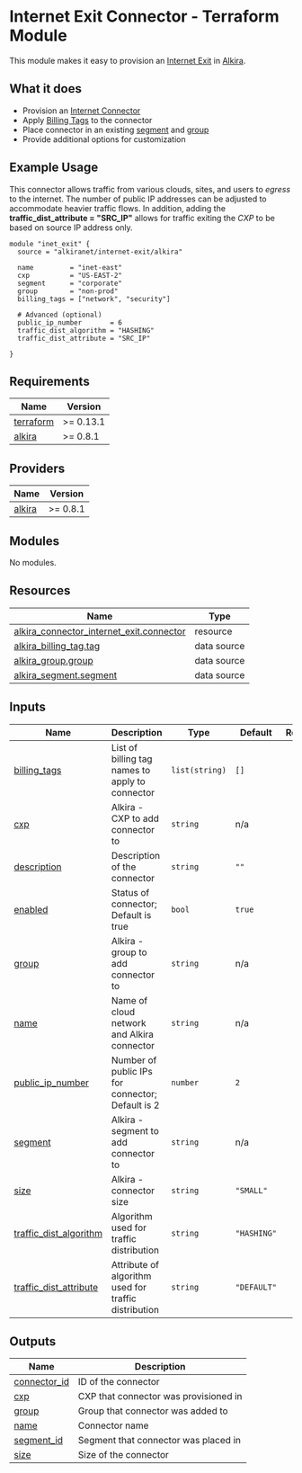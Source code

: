 # Internet Exit Connector - Terraform Module
This module makes it easy to provision an [Internet Exit](https://registry.terraform.io/providers/alkiranet/alkira/latest/docs/resources/connector_internet_exit) in [Alkira](htts://alkira.com).

## What it does
- Provision an [Internet Connector](https://registry.terraform.io/providers/alkiranet/alkira/latest/docs/resources/connector_internet_exit)
- Apply [Billing Tags](https://registry.terraform.io/providers/alkiranet/alkira/latest/docs/data-sources/billing_tag) to the connector
- Place connector in an existing [segment](https://registry.terraform.io/providers/alkiranet/alkira/latest/docs/data-sources/segment) and [group](https://registry.terraform.io/providers/alkiranet/alkira/latest/docs/data-sources/group)
- Provide additional options for customization

## Example Usage
This connector allows traffic from various clouds, sites, and users to _egress_ to the internet. The number of public IP addresses can be adjusted to accommodate heavier traffic flows. In addition, adding the **traffic_dist_attribute = "SRC_IP"** allows for traffic exiting the _CXP_ to be based on source IP address only.

```hcl
module "inet_exit" {
  source = "alkiranet/internet-exit/alkira"

  name         = "inet-east"
  cxp          = "US-EAST-2"
  segment      = "corporate"
  group        = "non-prod"
  billing_tags = ["network", "security"]

  # Advanced (optional)
  public_ip_number       = 6
  traffic_dist_algorithm = "HASHING"
  traffic_dist_attribute = "SRC_IP"

}
```

<!-- BEGINNING OF PRE-COMMIT-TERRAFORM DOCS HOOK -->
## Requirements

| Name | Version |
|------|---------|
| <a name="requirement_terraform"></a> [terraform](#requirement\_terraform) | >= 0.13.1 |
| <a name="requirement_alkira"></a> [alkira](#requirement\_alkira) | >= 0.8.1 |

## Providers

| Name | Version |
|------|---------|
| <a name="provider_alkira"></a> [alkira](#provider\_alkira) | >= 0.8.1 |

## Modules

No modules.

## Resources

| Name | Type |
|------|------|
| [alkira_connector_internet_exit.connector](https://registry.terraform.io/providers/alkiranet/alkira/latest/docs/resources/connector_internet_exit) | resource |
| [alkira_billing_tag.tag](https://registry.terraform.io/providers/alkiranet/alkira/latest/docs/data-sources/billing_tag) | data source |
| [alkira_group.group](https://registry.terraform.io/providers/alkiranet/alkira/latest/docs/data-sources/group) | data source |
| [alkira_segment.segment](https://registry.terraform.io/providers/alkiranet/alkira/latest/docs/data-sources/segment) | data source |

## Inputs

| Name | Description | Type | Default | Required |
|------|-------------|------|---------|:--------:|
| <a name="input_billing_tags"></a> [billing\_tags](#input\_billing\_tags) | List of billing tag names to apply to connector | `list(string)` | `[]` | no |
| <a name="input_cxp"></a> [cxp](#input\_cxp) | Alkira - CXP to add connector to | `string` | n/a | yes |
| <a name="input_description"></a> [description](#input\_description) | Description of the connector | `string` | `""` | no |
| <a name="input_enabled"></a> [enabled](#input\_enabled) | Status of connector; Default is true | `bool` | `true` | no |
| <a name="input_group"></a> [group](#input\_group) | Alkira - group to add connector to | `string` | n/a | yes |
| <a name="input_name"></a> [name](#input\_name) | Name of cloud network and Alkira connector | `string` | n/a | yes |
| <a name="input_public_ip_number"></a> [public\_ip\_number](#input\_public\_ip\_number) | Number of public IPs for connector; Default is 2 | `number` | `2` | no |
| <a name="input_segment"></a> [segment](#input\_segment) | Alkira - segment to add connector to | `string` | n/a | yes |
| <a name="input_size"></a> [size](#input\_size) | Alkira - connector size | `string` | `"SMALL"` | no |
| <a name="input_traffic_dist_algorithm"></a> [traffic\_dist\_algorithm](#input\_traffic\_dist\_algorithm) | Algorithm used for traffic distribution | `string` | `"HASHING"` | no |
| <a name="input_traffic_dist_attribute"></a> [traffic\_dist\_attribute](#input\_traffic\_dist\_attribute) | Attribute of algorithm used for traffic distribution | `string` | `"DEFAULT"` | no |

## Outputs

| Name | Description |
|------|-------------|
| <a name="output_connector_id"></a> [connector\_id](#output\_connector\_id) | ID of the connector |
| <a name="output_cxp"></a> [cxp](#output\_cxp) | CXP that connector was provisioned in |
| <a name="output_group"></a> [group](#output\_group) | Group that connector was added to |
| <a name="output_name"></a> [name](#output\_name) | Connector name |
| <a name="output_segment_id"></a> [segment\_id](#output\_segment\_id) | Segment that connector was placed in |
| <a name="output_size"></a> [size](#output\_size) | Size of the connector |
<!-- END OF PRE-COMMIT-TERRAFORM DOCS HOOK -->
